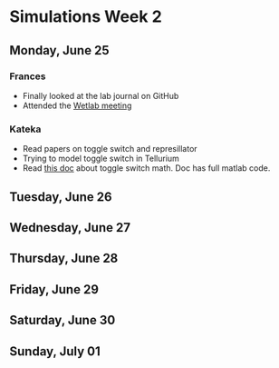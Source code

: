 # Simulations Week 2

## Monday, June 25

### Frances
* Finally looked at the lab journal on GitHub
* Attended the [Wetlab meeting][1]

[1]: https://docs.google.com/document/d/1bgCTrsS8FwEyHu471HSj3mh0yRrzSnjq9GKwlMaBKdA/edit

### Kateka
* Read papers on toggle switch and represillator
* Trying to model toggle switch in Tellurium
* Read [this doc](http://isn.ucsd.edu/classes/beng221/problems/2013/project-1-A%20Mathematical%20Model%20of%20a%20Synthetically%20Constructed%20Genetic%20Toggle%20Switch.pdf) about toggle switch math. Doc has full matlab code.

## Tuesday, June 26

## Wednesday, June 27

## Thursday, June 28

## Friday, June 29

## Saturday, June 30

## Sunday, July 01
